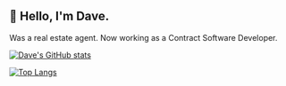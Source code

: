 ## 👋 Hello, I'm Dave.

Was a real estate agent. Now working as a Contract Software Developer.

[![Dave's GitHub stats](https://github-readme-stats.vercel.app/api?username=davidtaing)](https://github.com/anuraghazra/github-readme-stats)

[![Top Langs](https://github-readme-stats.vercel.app/api/top-langs/?username=davidtaing)](https://github.com/anuraghazra/github-readme-stats)
